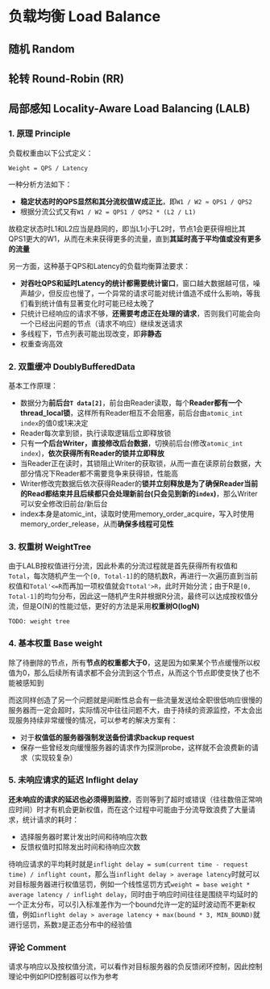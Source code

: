# 负载均衡 Load Balance

## 随机 Random

## 轮转 Round-Robin (RR)

## 局部感知 Locality-Aware Load Balancing (LALB)

### 1. 原理 Principle

负载权重由以下公式定义：

```text
Weight = QPS / Latency
```

一种分析方法如下：

- **稳定状态时的QPS显然和其分流权值W成正比**，即`W1 / W2 ≈ QPS1 / QPS2`
- 根据分流公式又有`W1 / W2 = QPS1 / QPS2 * (L2 / L1)`

故稳定状态时L1和L2应当是趋同的，即当L1小于L2时，节点1会更获得相比其QPS1更大的W1，从而在未来获得更多的流量，直到**其延时高于平均值或没有更多的流量**

另一方面，这种基于QPS和Latency的负载均衡算法要求：

- **对吞吐QPS和延时Latency的统计都需要统计窗口**，窗口越大数据越可信，噪声越少，但反应也慢了，一个异常的请求可能对统计值造不成什么影响，等我们看到统计值有显著变化时可能已经太晚了
- 只统计已经响应的请求不够，**还需要考虑正在处理的请求**，否则我们可能会向一个已经出问题的节点（请求不响应）继续发送请求
- 多线程下，节点列表可能出现改变，即**非静态**
- 权重查询高效

### 2. 双重缓冲 DoublyBufferedData

基本工作原理：

- 数据分为**前后台`T data[2]`**，前台由Reader读取，每个**Reader都有一个thread_local锁**，这样所有Reader相互不会阻塞，前后台由`atomic_int index`的值0或1来决定
- Reader每次拿到锁，执行读取逻辑后立即释放锁
- 只有**一个后台Writer，直接修改后台数据**，切换前后台(修改`atomic_int index`)，**依次获得所有Reader的锁并立即释放**
- 当Reader正在读时，其锁阻止Writer的获取锁，从而一直在读原前台数据，大部分情况下Reader都不需要竞争来获得锁，性能高
- Writer修改完数据后依次获得Reader的**锁并立刻释放是为了确保Reader当前的Read都结束并且后续都只会处理新前台(只会见到新的`index`)**，那么Writer可以安全修改旧前台/新后台
- index本身是atomic_int，读取时使用memory_order_acquire，写入时使用memory_order_release，从而**确保多线程可见性**

### 3. 权重树 WeightTree

由于LALB按权值进行分流，因此朴素的分流过程就是首先获得所有权值和`Total`，每次随机产生一个`[0, Total-1]`的的随机数R，再进行一次遍历直到当前权值和`Total'<=R`而再加一项权值就会`Ttotal'>R`，此时开始分流；由于R是`[0, Total-1]`的均匀分布，因此这一随机产生R并根据R分流，最终可以达成按权值分流，但是O(N)的性能过低，更好的方法是采用**权重树O(logN)**

`TODO: weight tree`

### 4. 基本权重 Base weight

除了待删除的节点，所有**节点的权重都大于0**，这是因为如果某个节点缓慢所以权值为0，那么后续所有请求都不会分流到这个节点，从而这个节点即使变快了也不能被感知到

而这同样创造了另一个问题就是间断性总会有一些流量发送给全职很低响应很慢的服务器而一定会超时，实际情况中往往问题不大，由于持续的资源监控，不太会出现服务持续非常缓慢的情况，可以参考的解决方案有：

- 对于**权值低的服务器强制发送备份请求backup request**
- 保存一些曾经发向缓慢服务器的请求作为探测probe，这样就不会浪费新的请求（实现较复杂）

### 5. 未响应请求的延迟 Inflight delay

**还未响应的请求的延迟也必须得到监控**，否则等到了超时或错误（往往数倍正常响应时间）时才有机会更新权值，而在这个过程中可能由于分流导致浪费了大量请求，统计请求的耗时：

- 选择服务器时累计发出时间和待响应次数
- 反馈权值时扣除发出时间和待响应次数

待响应请求的平均耗时就是`inflight delay = sum(current time - request time) / inflight count`，那么当`inflight delay > average latency`时就可以对目标服务器进行权值惩罚，例如一个线性惩罚方式`weight = base weight * average latency / inflight delay`，同时由于响应时间往往是围绕平均延时的一个正太分布，可以引入标准差作为一个bound允许一定的延时波动而不更新权值，例如`inflight delay > average latency + max(bound * 3, MIN_BOUND)`就进行惩罚，系数`3`是正态分布中的经验值

### 评论 Comment

请求与响应以及按权值分流，可以看作对目标服务器的负反馈闭环控制，因此控制理论中例如PID控制器可以作为参考
